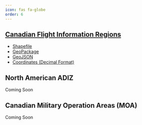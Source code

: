 ```yaml
---
icon: fas fa-globe
order: 6
---
```

## [Canadian Flight Information Regions](/Airspace-Data/fir)
- [Shapefile](/assets/airspace-data/fir/2024-09-05-fir.zip)
- [GeoPackage](/assets/airspace-data/fir/2024-09-05-fir.gpkg)
- [GeoJSON](/assets/airspace-data/fir/2024-09-05-fir.geojson)
- [Coordinates (Decimal Format)](/assets/airspace-data/fir/)

## North American ADIZ
Coming Soon

## Canadian Military Operation Areas (MOA)
Coming Soon